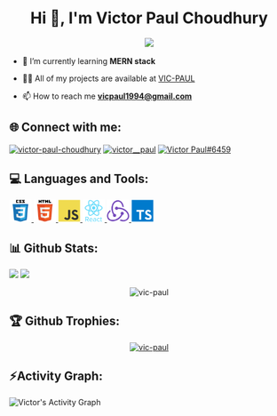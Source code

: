 <h1 align="center">Hi 👋, I'm Victor Paul Choudhury</h1>

   
   <p align="center">
  <a href="https://github.com/DenverCoder1/readme-typing-svg"><img src="https://readme-typing-svg.herokuapp.com?font=Time+New+Roman&color=cyan&size=25&center=true&vCenter=true&width=600&height=100&lines=Welcome+to+my+github+profile;I+am+a+Full+Stack+Web+Developer"></a>
</p>


 - 🌱 I’m currently learning **MERN stack**

- 👨‍💻 All of my projects are available at [VIC-PAUL](https://vic-paul.github.io/)

- 📫 How to reach me **vicpaul1994@gmail.com**

 <h2 align="left">🌐 Connect with me:</h2>
 <p align="left">
<a href="https://linkedin.com/in/victor-paul-choudhury" target="blank"><img align="center" src="https://raw.githubusercontent.com/rahuldkjain/github-profile-readme-generator/master/src/images/icons/Social/linked-in-alt.svg" alt="victor-paul-choudhury" height="30" width="40" /></a>
 <a href="https://twitter.com/victor__paul" target="blank"><img align="center" src="https://raw.githubusercontent.com/rahuldkjain/github-profile-readme-generator/master/src/images/icons/Social/twitter.svg" alt="victor__paul" height="30" width="40" /></a>
 <a href="https://discord.gg/Victor Paul#6459" target="blank"><img align="center" src="https://raw.githubusercontent.com/rahuldkjain/github-profile-readme-generator/master/src/images/icons/Social/discord.svg" alt="Victor Paul#6459" height="30" width="40" /></a>
</p>

<h2 align="left">💻 Languages and Tools:</h2>
<p align="left"> <a href="https://www.w3schools.com/css/" target="_blank" rel="noreferrer"> <img src="https://raw.githubusercontent.com/devicons/devicon/master/icons/css3/css3-original-wordmark.svg" alt="css3" width="40" height="40"/> </a> <a href="https://www.w3.org/html/" target="_blank" rel="noreferrer"> <img src="https://raw.githubusercontent.com/devicons/devicon/master/icons/html5/html5-original-wordmark.svg" alt="html5" width="40" height="40"/> </a> <a href="https://developer.mozilla.org/en-US/docs/Web/JavaScript" target="_blank" rel="noreferrer"> <img src="https://raw.githubusercontent.com/devicons/devicon/master/icons/javascript/javascript-original.svg" alt="javascript" width="40" height="40"/> </a> <a href="https://reactjs.org/" target="_blank" rel="noreferrer"> <img src="https://raw.githubusercontent.com/devicons/devicon/master/icons/react/react-original-wordmark.svg" alt="react" width="40" height="40"/> </a> <a href="https://redux.js.org" target="_blank" rel="noreferrer"> <img src="https://raw.githubusercontent.com/devicons/devicon/master/icons/redux/redux-original.svg" alt="redux" width="40" height="40"/> </a> <a href="https://www.typescriptlang.org/" target="_blank" rel="noreferrer"> <img src="https://raw.githubusercontent.com/devicons/devicon/master/icons/typescript/typescript-original.svg" alt="typescript" width="40" height="40"/> </a> </p>


## <h2 align="left">📊 Github Stats:</h2>
<p align="left">
  <a>
  <img width="49.5%" src="https://github-readme-stats.vercel.app/api?username=vic-paul&show_icons=true&locale=en&theme=transparent" />
    <img width="49.5%" src="https://github-readme-streak-stats.herokuapp.com?user=vic-paul&theme=react&background=00000000" />
  </a>
</p>


<p align="center"> <img src="https://komarev.com/ghpvc/?username=vic-paul&label=Profile%20views&color=blue&style=for-the-badge" alt="vic-paul" /> </p>

<h2 align="left">🏆 Github Trophies:</h2>
<p align="center"> <a href="https://github.com/ryo-ma/github-profile-trophy"><img src="https://github-profile-trophy.vercel.app/?username=vic-paul" alt="vic-paul" /></a> </p>


 <h2 align="left">⚡Activity Graph:</h2>
  <a><img alt="Victor's Activity Graph" src="https://activity-graph.herokuapp.com/graph?username=VIC-PAUL&custom_title=Victor's%20Contribution%20Graph&theme=react-dark" /></a>
